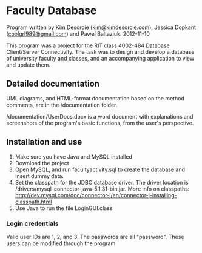 Faculty Database
================
Program written by Kim Desorcie (kim@kimdesorcie.com), Jessica Dopkant (coolgrl989@gmail.com) and Pawel Baltaziuk. 2012-11-10

This program was a project for the RIT class 4002-484 Database Client/Server Connectivity. The task was to design and develop a database of university faculty and classes, and an accompanying application to view and update them.

Detailed documentation
----------------------
UML diagrams, and HTML-format documentation based on the method comments, are in the /documentation folder.

/documentation/UserDocs.docx is a word document with explanations and screenshots of the program's basic functions, from the user's perspective.

Installation and use
--------------------

1. Make sure you have Java and MySQL installed
2. Download the project
3. Open MySQL, and run facultyactivity.sql to create the database and insert dummy data.
4. Set the classpath for the JDBC database driver. The driver location is /drivers/mysql-connector-java-5.1.31-bin.jar. More info on classpaths: http://dev.mysql.com/doc/connector-j/en/connector-j-installing-classpath.html
5. Use Java to run the file LoginGUI.class

### Login credentials
Valid user IDs are 1, 2, and 3. The passwords are all "password". These users can be modified through the program.

